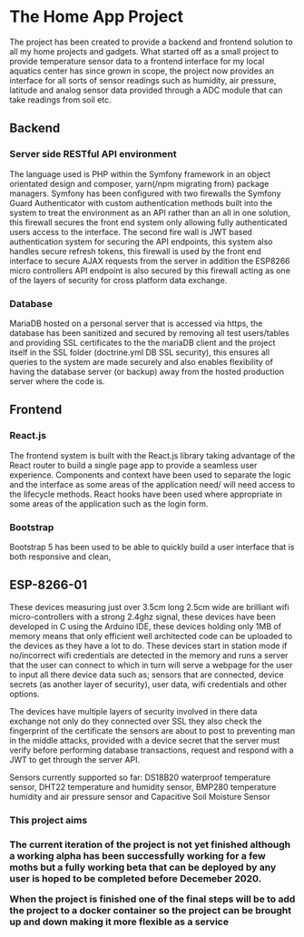 <h1>The Home App Project</h1>
The project has been created to provide a backend and frontend solution to all my home projects and gadgets.
What started off as a small project to provide temperature sensor data to a frontend interface for my local aquatics center has since grown in scope,
the project now provides an interface for all sorts of sensor readings such as humidity, air pressure, latitude and analog sensor data provided through a ADC module that can take readings from soil etc. 

<h2>Backend</h2>

<h3>Server side RESTful API environment</h3>
The language used is PHP within the Symfony framework in an object orientated design and composer, yarn(/npm migrating from) package managers. 
Symfony has been configured with two firewalls the Symfony Guard Authenticator with custom authentication methods built into the system to treat the environment as an API rather than an all in one solution, this firewall secures the front end system only allowing fully authenticated users access to the interface. 
The second fire wall is JWT based authentication system for securing the API endpoints, this system also handles secure refresh tokens, this firewall is used by the front end interface to secure AJAX requests from the server in addition the ESP8266 micro controllers API endpoint is also secured by this firewall acting as one of the layers of security for cross platform data exchange.

<h3>Database</h3>
MariaDB hosted on a personal server that is accessed via https, the database has been sanitized and secured by removing all test users/tables and providing SSL certificates to the the mariaDB client and the project itself in the SSL folder (doctrine.yml DB SSL security), this ensures all queries to the system are made securely and also enables flexibility of having the database server (or backup) away from the hosted production server where the code is.

<h2>Frontend</h2>

<h3>React.js</h3>
The frontend system is built with the React.js library taking advantage of the React router to build a single page app to provide a seamless user experience. Components and context have been used to separate the logic and the interface as some areas of the application need/ will need access to the lifecycle methods. React hooks have been used where appropriate in some areas of the application such as the login form.

<h3>Bootstrap</h3>
Bootstrap 5 has been used to be able to quickly build a user interface that is both responsive and clean,

<h2>ESP-8266-01</h2>
These devices measuring just over 3.5cm long 2.5cm wide are brilliant wifi micro-controllers with a strong 2.4ghz signal, these devices have been developed in C using the Arduino IDE, these devices holding only 1MB of memory means that only efficient well architected code can be uploaded to the devices as they have a lot to do. These devices start in station mode if no/incorrect wifi credentials are detected in the memory and runs a server that the user can connect to which in turn will serve a webpage for the user to input all there device data such as; sensors that are connected, device secrets (as another layer of security), user data, wifi credentials and other options.

The devices have multiple layers of security involved in there data exchange not only do they connected over SSL they also check the fingerprint of the certificate the sensors are about to post to preventing man in the middle attacks, provided with a device secret that the server must verify before performing database transactions, request and respond with a JWT to get through the server API.

Sensors currently supported so far: DS18B20 waterproof temperature sensor, DHT22 temperature and humidity sensor, BMP280 temperature humidity and air pressure sensor and Capacitive Soil Moisture Sensor 


<h3>This project aims <h3>
The current iteration of the project is not yet finished although a working alpha has been successfully working for a few moths but a fully working beta that can be deployed by any user is hoped to be completed before Decemeber 2020.

When the project is finished one of the final steps will be to add the project to a docker container so the project can be brought up and down making it more flexible as a service





